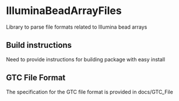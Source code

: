 # IlluminaBeadArrayFiles
Library to parse file formats related to Illumina bead arrays

## Build instructions
Need to provide instructions for building package with easy install

## GTC File Format
The specification for the GTC file format is provided in docs/GTC_File




